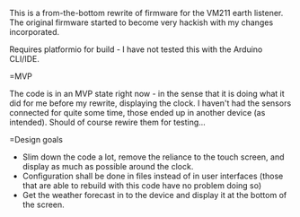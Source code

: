 This is a from-the-bottom rewrite of firmware for the VM211 earth listener.
The original firmware started to become very hackish with my changes incorporated.

Requires platformio for build - I have not tested this with the Arduino CLI/IDE.

=MVP

The code is in an MVP state right now - in the sense that it is doing what it did for me before my rewrite, displaying the clock.
I haven't had the sensors connected for quite some time, those ended up in another device (as intended). Should of course rewire them for testing...

=Design goals

* Slim down the code a lot, remove the reliance to the touch screen, and display as much as possible around the clock.
* Configuration shall be done in files instead of in user interfaces (those that are able to rebuild with this code have no problem doing so)
* Get the weather forecast in to the device and display it at the bottom of the screen.
